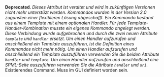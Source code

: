 __Deprecated__. *Dieses Attribut ist veraltet und wird in zukünftigen
Versionen nicht mehr unterstüzt werden. Kommandos wurden in der Version 2.0
zugunsten einer flexibleren Lösung abgeschafft. Ein Kommando bestand aus einem
Template mit einem optionalen Handler. Für jede Template-Handler-Kombination
musste ein eigenes Kommando angelegt werden. Diese Verbindung wurde
aufgebrochen und durch die zwei neuen Attribute `template` und `handler`
ersetzt. Um einen Handler aufzurufen und anschließend ein Template
auszuführen, ist die Definition eines Kommandos nicht mehr nötig. Um einen
Handler aufzurufen und anschließend ein Template auszuführen verwenden Sie
die beiden Attribute `handler` und `template`. Um einen Handler aufzurufen und
anschließend eine SPML-Seite auszuführen verwenden Sie die Attribute
`handler` und `uri`.*
Existierendes Command. Muss im GUI definiert worden sein.